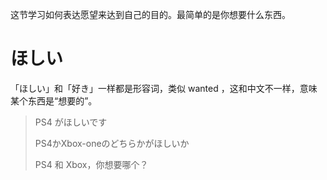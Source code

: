 这节学习如何表达愿望来达到自己的目的。最简单的是你想要什么东西。

# ほしい



「ほしい」和「好き」一样都是形容词，类似 wanted ，这和中文不一样，意味某个东西是“想要的”。

> PS4 がほしいです
>
> PS4かXbox-oneのどちらかがほしいか
>
> PS4 和 Xbox，你想要哪个？



